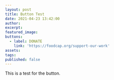 ```yaml
---
layout: post
title: Button Test
date: 2021-04-23 13:42:00
author:
excerpt:
featured_image:
buttons:
  - label: DONATE
    link: 'https://foodcap.org/support-our-work'
assets:
tags:
published: false
---
```

<div class="editable">This is a test for the button.</div>

<div class="editable">&nbsp;</div>

